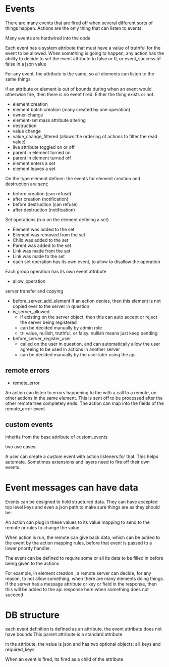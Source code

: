 # Events

There are many events that are fired off when several different sorts of things happen.
Actions are the only thing that can listen to events.

Many events are hardwired into the code

Each event has a system attribute that must have a value of truthful for the event to be allowed.
When something is going to happen, any action has the ability to decide to set the event attribute to false or 0,
or event_success of false in a json value

For any event, the attribute is the same, so all elements can listen to the same things

if an attribute or element is out of bounds during when an event would otherwise fire, then there is no event fired.
Either the thing exists or not.

* element creation
* element batch creation (many created by one operation)
* owner-change
* element-set mass attribute altering
* destruction
* value change
* value_change_filtered (allows the ordering of actions to filter the read value)
* live attribute toggled on or off
* parent in element turned on
* parent in element turned off
* element enters a set
* element leaves a set

On the type element definer: the events for element creation and destruction are sent:
* before creation (can refuse)
* after creation (notification)
* before destruction (can refuse)
* after destruction (notification)


Set operations (run on the element defining a set)

* Element was added to the set
* Element was removed from the set
* Child was added to the set
* Parent was added to the set
* Link was made from the set
* Link was made to the set
* each set operation has its own event, to allow to disallow the operation


Each group operation has its own event attribute
* allow_operation




server transfer and copying
* before_server_add_element
    If an action denies, then this element is not copied over to the server in question
* is_server_allowed
  * if existing on the server object, then this can auto accept or reject the server being registered
  * can be decided manually by admin role
  * tri value, nullish, truthful, or falsy. nullish means just keep pending 
* before_server_register_user
  * called on the user in question, and can automatically allow the user agreeing to be used in actions in another server
  * can be decided manually by the user later using the api


## remote errors
* remote_error 

An action can listen to errors happening to the with a call to a remote, on other actions in the same element.
This is sent off to be processed after the other remote tree completely ends.
The action can map into the fields of the remote_error event

## custom events

inherits from the base attribute of custom_events

two use cases:

A user can create a custom event with action listeners for that. This helps automate.
Sometimes extensions and layers need to fire off their own events.



# Event messages can  have data

Events can be designed to hold structured data. They can have accepted top level keys and even a json path to make sure things are as they should be.

An action can plug in these values to its value mapping to send to the remote or rules to change the value.

When action is run, the remote can give back data, which can be added to the event by the action mapping rules, before that event is passed to a lower priority handler.

The event can be defined to require some or all its data to be filled in before being given to the actions

For example, in element creation , a remote server can decide, for any reason, to not allow something, when there are many elements doing things.
If the server has a message attribute or key or field in the response, then this will be added to the api response here when something does not succeed

# DB structure
each event definition is defined as an  attribute, the event attribute does not have bounds 
This parent attribute is a standard attribute

in the attribute, the value is json and has two optional objects: all_keys and required_keys

When an event is fired, its fired as a child of the attribute



